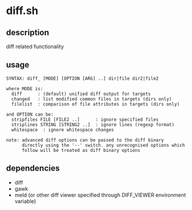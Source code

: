 # diff.sh

## description
diff related functionality

## usage
```
SYNTAX: diff_ [MODE] [OPTION [ARG] ..] dir|file dir2|file2

where MODE is:
  diff      : (default) unified diff output for targets
  changed   : list modified common files in targets (dirs only)
  filelist  : comparison of file attributes in targets (dirs only)

and OPTION can be:
  stripfiles FILE [FILE2 ..]      : ignore specified files
  striplines STRING [STRING2 ..]  : ignore lines (regexp format)
  whitespace  : ignore whitespace changes

note: advanced diff options can be passed to the diff binary
      directly using the '--' switch. any unrecognised options which
      follow will be treated as diff binary options
```

## dependencies
- diff
- gawk
- meld (or other diff viewer specified through DIFF_VIEWER environment variable)
